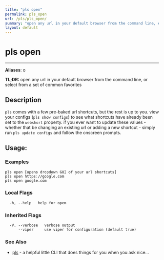 ```yaml
---
title: "pls open"
permalink: pls_open
url: /pls/pls_open/
summary: "open any url in your default browser from the command line, or select from a set of common favorites"
layout: default
---
```

# pls open 

---
**Aliases**: o

**TL;DR:** open any url in your default browser from the command line, or select from a set of common favorites

## Description

`pls` comes with a few pre-baked url shortcuts, but the rest is up to you. view your configs (`pls show configs`) to see what shortcuts have already been set to the `webshort` property. if you ever want to update these values - whether that be changing an existing url or adding a new shortcut - simply run `pls update configs` and follow the onscreen prompts.

## Usage:

### Examples

```
pls open [opens dropdown GUI of your url shortcuts]
pls open https://google.com
pls open google.com
```

### Local Flags

```
  -h, --help   help for open
```

### Inherited Flags

```
  -V, --verbose   verbose output
      --viper     use viper for configuration (default true)
```
### See Also

* [pls](/pls/pls)	 - a helpful little CLI that does things for you when you ask nice...

